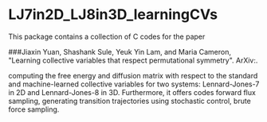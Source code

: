 # LJ7in2D_LJ8in3D_learningCVs
This package contains a collection of C codes for the paper

###Jiaxin Yuan, Shashank Sule, Yeuk Yin Lam, and Maria Cameron, "Learning collective variables that respect permutational symmetry". ArXiv:<TBA>.

computing the free energy and diffusion matrix with respect to the standard and machine-learned collective variables for two systems: Lennard-Jones-7 in 2D and Lennard-Jones-8 in 3D. Furthermore, it offers codes  forward flux sampling, generating transition trajectories using stochastic control, brute force sampling. 
